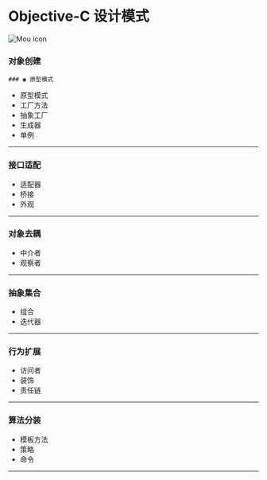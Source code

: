 # Objective-C 设计模式
![Mou icon](http://a1.jikexueyuan.com/home/201601/29/7c2e/56ab1968879d8.jpg)
### 对象创建
    
    ### ◉ 原型模式
* 原型模式
* 工厂方法
* 抽象工厂
* 生成器
* 单例
***
### 接口适配
* 适配器
* 桥接
* 外观
***
### 对象去耦
* 中介者
* 观察者
***
### 抽象集合
* 组合
* 迭代器
***
### 行为扩展
* 访问者
* 装饰
* 责任链
***
### 算法分装
* 模板方法
* 策略
* 命令
***